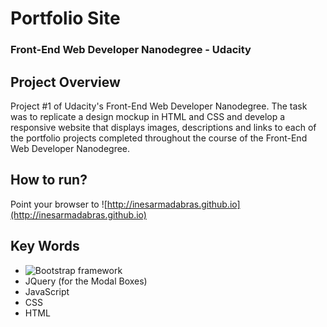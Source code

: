 # Portfolio Site
### Front-End Web Developer Nanodegree - Udacity

## Project Overview
Project #1 of Udacity's Front-End Web Developer Nanodegree. The task was to replicate a design mockup in HTML and CSS and develop a responsive website that displays images, descriptions and links to each of the portfolio projects completed throughout the course of the Front-End Web Developer Nanodegree.

## How to run?

Point your browser to ![http://inesarmadabras.github.io](http://inesarmadabras.github.io)

## Key Words
* ![Bootstrap framework](http://getbootstrap.com/) 
* JQuery (for the Modal Boxes)
* JavaScript
* CSS
* HTML
